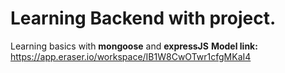# Learning Backend with project.

Learning basics with **mongoose** and **expressJS**
**Model link:** https://app.eraser.io/workspace/IB1W8CwOTwr1cfgMKaI4